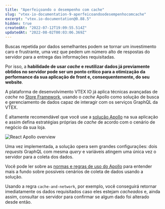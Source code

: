 ```yaml
---
title: "Aperfeiçoando o desempenho com cache"
slug: "vtex-io-documentation-9-aperfeicoandoodesempenhocomcache"
excerpt: "vtex.io-documentation@0.88.5"
hidden: true
createdAt: "2022-07-12T19:09:55.514Z"
updatedAt: "2022-08-02T00:03:06.369Z"
---
```

Buscas repetida por dados semelhantes podem se tornar um investimento caro e frustrante, uma vez que pedem um número alto de respostas do servidor para a entrega das informações requisitadas.  

Por isso, a **habilidade de usar *cache* e reutilizar dados já previamente obtidos no servidor pode ser um ponto crítico para a otimização da performance da sua aplicação de front e, consequentemente, do seu website**. 

A plataforma de desenvolvimento VTEX IO já aplica técnicas avançadas de *cache* no [Store Framework](https://developers.vtex.com/vtex-developer-docs/docs/getting-started-3), usando o *cache* Apollo como solução de busca e gerenciamento de dados capaz de interagir com os serviços GraphQL da VTEX. 

É altamente recomendável que você use a [solução Apollo](https://www.apollographql.com/docs/react/caching/cache-configuration/) na sua aplicação e assim defina estratégias próprias de *cache* de acordo com o cenário de negócio da sua loja.  

![React Apollo overview](https://miro.medium.com/max/1400/1*Akd1I7jc0teE_mz15fnZog.jpeg)

Uma vez implementada, a solução opera sem grandes configurações: dois *requests* GraphQL com mesma *query* e variáveis atingem uma única vez o servidor para a coleta dos dados.

Você pode ler sobre as [normas e regras de uso do Apollo](https://medium.com/@galen.corey/understanding-apollo-fetch-policies-705b5ad71980) para entender mais a fundo sobre possíveis cenários de coleta de dados usando a solução. 

Usando a regra `cache-and-network`, por exemplo, você conseguirá retornar imediatamente os dados requisitados caso eles estejam *cacheados* e, ainda assim, consultar os servidor para confirmar se algum dado foi alterado desde então.